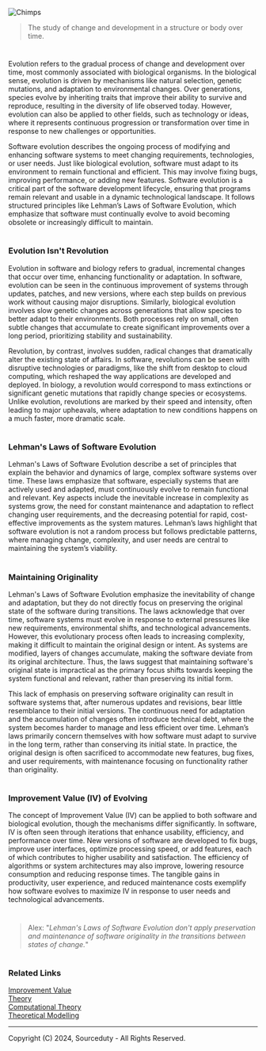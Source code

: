 ![Chimps](https://github.com/user-attachments/assets/1d56320b-4f57-4da7-ac01-ecd3a580028f)

> The study of change and development in a structure or body over time.

#

Evolution refers to the gradual process of change and development over time, most commonly associated with biological organisms. In the biological sense, evolution is driven by mechanisms like natural selection, genetic mutations, and adaptation to environmental changes. Over generations, species evolve by inheriting traits that improve their ability to survive and reproduce, resulting in the diversity of life observed today. However, evolution can also be applied to other fields, such as technology or ideas, where it represents continuous progression or transformation over time in response to new challenges or opportunities.

Software evolution describes the ongoing process of modifying and enhancing software systems to meet changing requirements, technologies, or user needs. Just like biological evolution, software must adapt to its environment to remain functional and efficient. This may involve fixing bugs, improving performance, or adding new features. Software evolution is a critical part of the software development lifecycle, ensuring that programs remain relevant and usable in a dynamic technological landscape. It follows structured principles like Lehman’s Laws of Software Evolution, which emphasize that software must continually evolve to avoid becoming obsolete or increasingly difficult to maintain.

#
### Evolution Isn't Revolution

Evolution in software and biology refers to gradual, incremental changes that occur over time, enhancing functionality or adaptation. In software, evolution can be seen in the continuous improvement of systems through updates, patches, and new versions, where each step builds on previous work without causing major disruptions. Similarly, biological evolution involves slow genetic changes across generations that allow species to better adapt to their environments. Both processes rely on small, often subtle changes that accumulate to create significant improvements over a long period, prioritizing stability and sustainability.

Revolution, by contrast, involves sudden, radical changes that dramatically alter the existing state of affairs. In software, revolutions can be seen with disruptive technologies or paradigms, like the shift from desktop to cloud computing, which reshaped the way applications are developed and deployed. In biology, a revolution would correspond to mass extinctions or significant genetic mutations that rapidly change species or ecosystems. Unlike evolution, revolutions are marked by their speed and intensity, often leading to major upheavals, where adaptation to new conditions happens on a much faster, more dramatic scale.

#
### Lehman's Laws of Software Evolution

Lehman's Laws of Software Evolution describe a set of principles that explain the behavior and dynamics of large, complex software systems over time. These laws emphasize that software, especially systems that are actively used and adapted, must continuously evolve to remain functional and relevant. Key aspects include the inevitable increase in complexity as systems grow, the need for constant maintenance and adaptation to reflect changing user requirements, and the decreasing potential for rapid, cost-effective improvements as the system matures. Lehman’s laws highlight that software evolution is not a random process but follows predictable patterns, where managing change, complexity, and user needs are central to maintaining the system’s viability.

#
### Maintaining Originality

Lehman's Laws of Software Evolution emphasize the inevitability of change and adaptation, but they do not directly focus on preserving the original state of the software during transitions. The laws acknowledge that over time, software systems must evolve in response to external pressures like new requirements, environmental shifts, and technological advancements. However, this evolutionary process often leads to increasing complexity, making it difficult to maintain the original design or intent. As systems are modified, layers of changes accumulate, making the software deviate from its original architecture. Thus, the laws suggest that maintaining software's original state is impractical as the primary focus shifts towards keeping the system functional and relevant, rather than preserving its initial form.

This lack of emphasis on preserving software originality can result in software systems that, after numerous updates and revisions, bear little resemblance to their initial versions. The continuous need for adaptation and the accumulation of changes often introduce technical debt, where the system becomes harder to manage and less efficient over time. Lehman’s laws primarily concern themselves with how software must adapt to survive in the long term, rather than conserving its initial state. In practice, the original design is often sacrificed to accommodate new features, bug fixes, and user requirements, with maintenance focusing on functionality rather than originality.

#
### Improvement Value (IV) of Evolving

The concept of Improvement Value (IV) can be applied to both software and biological evolution, though the mechanisms differ significantly. In software, IV is often seen through iterations that enhance usability, efficiency, and performance over time. New versions of software are developed to fix bugs, improve user interfaces, optimize processing speed, or add features, each of which contributes to higher usability and satisfaction. The efficiency of algorithms or system architectures may also improve, lowering resource consumption and reducing response times. The tangible gains in productivity, user experience, and reduced maintenance costs exemplify how software evolves to maximize IV in response to user needs and technological advancements.

#

> Alex: "*Lehman's Laws of Software Evolution don't apply preservation and maintenance of software originality in the transitions between states of change.*"

#
### Related Links

[Improvement Value](https://github.com/sourceduty/Improvement_Value)
<br>
[Theory](https://github.com/sourceduty/Theory)
<br>
[Computational Theory](https://github.com/sourceduty/Computational_Theory)
<br>
[Theoretical Modelling](https://github.com/sourceduty/Theoretical_Modelling)

***
Copyright (C) 2024, Sourceduty - All Rights Reserved.
